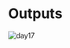 # Outputs

![day17](https://github.com/user-attachments/assets/41f55740-d073-4613-99c4-7c3f2175182a)
